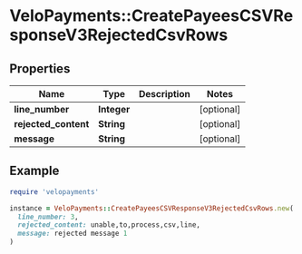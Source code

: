 # VeloPayments::CreatePayeesCSVResponseV3RejectedCsvRows

## Properties

| Name | Type | Description | Notes |
| ---- | ---- | ----------- | ----- |
| **line_number** | **Integer** |  | [optional] |
| **rejected_content** | **String** |  | [optional] |
| **message** | **String** |  | [optional] |

## Example

```ruby
require 'velopayments'

instance = VeloPayments::CreatePayeesCSVResponseV3RejectedCsvRows.new(
  line_number: 3,
  rejected_content: unable,to,process,csv,line,
  message: rejected message 1
)
```

